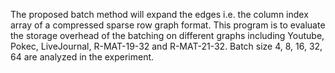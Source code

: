 The proposed batch method will expand the edges i.e. the column index array of a 
compressed sparse row graph format. This program is to evaluate the storage 
overhead of the batching on different graphs including Youtube, Pokec, 
LiveJournal, R-MAT-19-32 and R-MAT-21-32. Batch size 4, 8, 16, 32, 64 are 
analyzed in the experiment.


